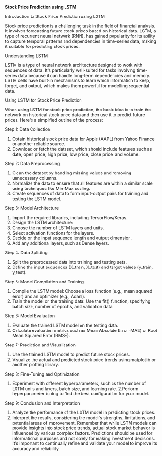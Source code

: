 **Stock Price Prediction using LSTM**


Introduction to Stock Price Prediction using LSTM

Stock price prediction is a challenging task in the field of financial analysis. It involves forecasting future stock prices based on historical data. LSTM, a type of recurrent neural network (RNN), has gained popularity for its ability to capture temporal patterns and dependencies in time-series data, making it suitable for predicting stock prices.

Understanding LSTM

LSTM is a type of neural network architecture designed to work with sequences of data. It's particularly well-suited for tasks involving time-series data because it can handle long-term dependencies and memory. LSTM cells have built-in mechanisms to learn which information to keep, forget, and output, which makes them powerful for modelling sequential data.

Using LSTM for Stock Price Prediction

When using LSTM for stock price prediction, the basic idea is to train the network on historical stock price data and then use it to predict future prices. Here's a simplified outline of the process:

Step 1: Data Collection

1. Obtain historical stock price data for Apple (AAPL) from Yahoo Finance or another reliable source.
2. Download or fetch the dataset, which should include features such as date, open price, high price, low price, close price, and volume.

Step 2: Data Preprocessing

1. Clean the dataset by handling missing values and removing unnecessary columns.
2. Normalize the data to ensure that all features are within a similar scale using techniques like Min-Max scaling.
3. Create sequences of data to form input-output pairs for training and testing the LSTM model.

Step 3: Model Architecture

1. Import the required libraries, including TensorFlow/Keras.
2. Design the LSTM architecture:
3. Choose the number of LSTM layers and units.
4. Select activation functions for the layers.
5. Decide on the input sequence length and output dimension.
6. Add any additional layers, such as Dense layers.

Step 4: Data Splitting

1. Split the preprocessed data into training and testing sets.
2. Define the input sequences (X_train, X_test) and target values (y_train, y_test).

Step 5: Model Compilation and Training

1. Compile the LSTM model:
Choose a loss function (e.g., mean squared error) and an optimizer (e.g., Adam).
2. Train the model on the training data:
Use the fit() function, specifying batch size, number of epochs, and validation data.

Step 6: Model Evaluation

1. Evaluate the trained LSTM model on the testing data.
2. Calculate evaluation metrics such as Mean Absolute Error (MAE) or Root Mean Squared Error (RMSE).

Step 7: Prediction and Visualization

1. Use the trained LSTM model to predict future stock prices.
2. Visualize the actual and predicted stock price trends using matplotlib or another plotting library.

Step 8: Fine-Tuning and Optimization

1. Experiment with different hyperparameters, such as the number of LSTM units and layers, batch size, and learning rate.
2.Perform hyperparameter tuning to find the best configuration for your model.

Step 9: Conclusion and Interpretation

1. Analyze the performance of the LSTM model in predicting stock prices.
2. Interpret the results, considering the model's strengths, limitations, and potential areas of improvement.
Remember that while LSTM models can provide insights into stock price trends, actual stock market behavior is influenced by various complex factors. Predictions should be used for informational purposes and not solely for making investment decisions. It's important to continually refine and validate your model to improve its accuracy and reliability
